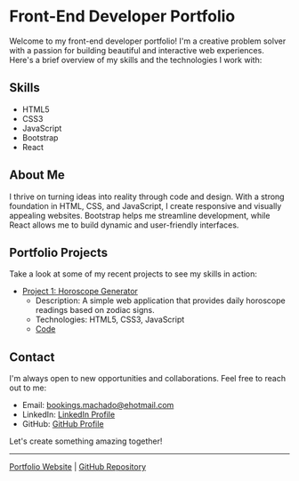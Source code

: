 # Front-End Developer Portfolio

Welcome to my front-end developer portfolio! I'm a creative problem solver with a passion for building beautiful and interactive web experiences. Here's a brief overview of my skills and the technologies I work with:

## Skills

- HTML5
- CSS3
- JavaScript
- Bootstrap
- React

## About Me

I thrive on turning ideas into reality through code and design. With a strong foundation in HTML, CSS, and JavaScript, I create responsive and visually appealing websites. Bootstrap helps me streamline development, while React allows me to build dynamic and user-friendly interfaces.

## Portfolio Projects

Take a look at some of my recent projects to see my skills in action:

- [Project 1: Horoscope Generator](#)
  - Description: A simple web application that provides daily horoscope readings based on zodiac signs.
  - Technologies: HTML5, CSS3, JavaScript
  - [Code](https://github.com/LXMachado/Alex-s-Horoscope-Generator.git)


## Contact

I'm always open to new opportunities and collaborations. Feel free to reach out to me:

- Email: [bookings.machado@ehotmail.com](mailto:bookings.machado@ehotmail.com)
- LinkedIn: [LinkedIn Profile](https://www.linkedin.com/in/alexandre-da-silva-machado-664884249/)
- GitHub: [GitHub Profile](https://github.com/LXMachado)

Let's create something amazing together!

---

[Portfolio Website](#) | [GitHub Repository](#)
